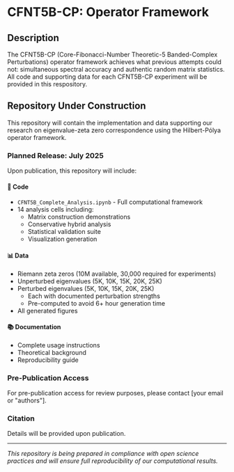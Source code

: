 # CFNT5B-CP: Operator Framework 

## Description
The CFNT5B-CP (Core-Fibonacci-Number Theoretic-5 Banded-Complex Perturbations) operator framework achieves what previous attempts could not: simultaneous spectral accuracy and authentic random matrix statistics.  All code and supporting data for each CFNT5B-CP experiment will be provided in this respository.   

## Repository Under Construction

This repository will contain the implementation and data supporting our research on eigenvalue-zeta zero correspondence using the Hilbert-Pólya operator framework.

### Planned Release: July 2025

Upon publication, this repository will include:

#### 📁 Code
- `CFNT5B_Complete_Analysis.ipynb` - Full computational framework
- 14 analysis cells including:
  - Matrix construction demonstrations
  - Conservative hybrid analysis
  - Statistical validation suite
  - Visualization generation

#### 📊 Data
- Riemann zeta zeros (10M available, 30,000 required for experiments)
- Unperturbed eigenvalues (5K, 10K, 15K, 20K, 25K)
- Perturbed eigenvalues (5K, 10K, 15K, 20K, 25K)
  - Each with documented perturbation strengths
  - Pre-computed to avoid 6+ hour generation time
- All generated figures

#### 📚 Documentation
- Complete usage instructions
- Theoretical background
- Reproducibility guide

### Pre-Publication Access
For pre-publication access for review purposes, please contact [your email or "authors"].

### Citation
Details will be provided upon publication.

---
*This repository is being prepared in compliance with open science practices and will ensure full reproducibility of our computational results.*
